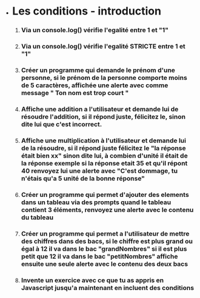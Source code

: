 
- # Les conditions - introduction
    1. ### Via un console.log() vérifie l'egalité entre 1 et "1"
    2. ### Via un console.log() vérifie l'egalité STRICTE entre 1 et "1"
    3. ### Créer un programme qui demande le prénom d'une personne, si le prénom de la personne comporte moins de 5 caractères, affichée une alerte avec comme message " Ton nom est trop court "
    4. ### Affiche une addition a l'utilisateur et demande lui de résoudre l'addition, si il répond juste, félicitez le, sinon dite lui que c'est incorrect.

    5. ### Affiche une multiplication à l'utilisateur et demande lui de la résoudre, si il répond juste félicitez le "la réponse était bien xx" sinon dite lui, à combien d'unité il était de la réponse exemple si la réponse etait 35 et qu'il répont 40 renvoyez lui une alerte avec "C'est dommage, tu n'étais qu'a 5 unité de la bonne réponse"

    6. ### Créer un programme qui permet d'ajouter des elements dans un tableau via des prompts quand le tableau contient 3 éléments, renvoyez une alerte avec le contenu du tableau

    7. ### Créer un programme qui permet a l'utilisateur de mettre des chiffres dans des bacs, si le chiffre est plus grand ou égal à 12 il va dans le bac "grandNombres" si il est plus petit que 12 il va dans le bac "petitNombres" affiche ensuite une seule alerte avec le contenu des deux bacs

    8. ### Invente un exercice avec ce que tu as appris en Javascript jusqu'a maintenant en incluent des conditions

    <!-- //9
    Créer un programme qui permet aux étudiants de MolenGeek de savoir leurs jours d'e-learning et les jours en présentielle.
    Via un prompt, demandez à l'étudiant le jour en question(lundi, mardi, mercredi, jeudi, vendredi).
    Si l'étudiant répond lundi ou mardi ou mercredi, le programme lui répond via une console.log qu'il est en e-learning.
    S'il répond jeudi et vendredi, le programme lui répond via une console.log qu'ils sont en présentielle.
    S'il répond autre chose que ces 5 propositions, le programme lui répond que sa demande est érronée. -->